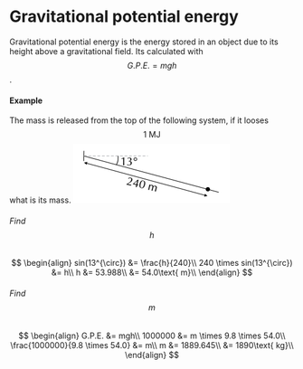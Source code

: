 # Gravitational potential energy
Gravitational potential energy is the energy stored in an object due to its height above a gravitational field. Its calculated with $$G.P.E. = mgh$$.

#### Example
The mass is released from the top of the following system, if it looses $$1\text{ MJ}$$ what is its mass.
![](/assets/Capture11.PNG)

###### Find $$h$$
$$
\begin{align}
sin(13^{\circ}) &= \frac{h}{240}\\
240 \times sin(13^{\circ}) &= h\\
h &= 53.988\\
&= 54.0\text{ m}\\
\end{align}
$$

###### Find $$m$$
$$
\begin{align}
G.P.E. &= mgh\\
1000000 &= m \times 9.8 \times 54.0\\
\frac{1000000}{9.8 \times 54.0} &= m\\
m &= 1889.645\\
&= 1890\text{ kg}\\
\end{align}
$$